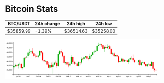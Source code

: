 # Bitcoin Stats

BTC/USDT|24h change|24h high|24h low|
|---|---|---|---|
|$35859.99|-1.39%|$36514.63|$35258.00|

<img src="./chart.svg">
